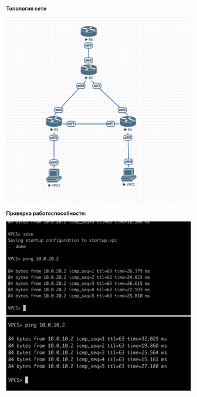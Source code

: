 **Топология сети**

![image info](topolog1.png)

**Проверка работоспособности:**

![image info](ping1.png)
![image info](ping2.png)